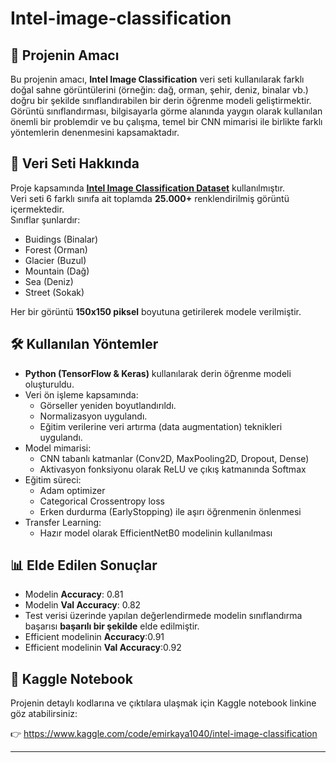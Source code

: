 # Intel-image-classification

## 📌 Projenin Amacı
Bu projenin amacı, **Intel Image Classification** veri seti kullanılarak farklı doğal sahne görüntülerini (örneğin: dağ, orman, şehir, deniz, binalar vb.) doğru bir şekilde sınıflandırabilen bir derin öğrenme modeli geliştirmektir. Görüntü sınıflandırması, bilgisayarla görme alanında yaygın olarak kullanılan önemli bir problemdir ve bu çalışma, temel bir CNN mimarisi ile birlikte farklı yöntemlerin denenmesini kapsamaktadır.

## 📂 Veri Seti Hakkında
Proje kapsamında **[Intel Image Classification Dataset](https://www.kaggle.com/datasets/puneet6060/intel-image-classification/data)** kullanılmıştır.  
Veri seti 6 farklı sınıfa ait toplamda **25.000+** renklendirilmiş görüntü içermektedir.  
Sınıflar şunlardır:
- Buidings (Binalar)
- Forest (Orman)
- Glacier (Buzul)
- Mountain (Dağ)
- Sea (Deniz)
- Street (Sokak)

Her bir görüntü **150x150 piksel** boyutuna getirilerek modele verilmiştir.

## 🛠 Kullanılan Yöntemler
- **Python (TensorFlow & Keras)** kullanılarak derin öğrenme modeli oluşturuldu.
- Veri ön işleme kapsamında:
  - Görseller yeniden boyutlandırıldı.
  - Normalizasyon uygulandı.
  - Eğitim verilerine veri artırma (data augmentation) teknikleri uygulandı.
- Model mimarisi:
  - CNN tabanlı katmanlar (Conv2D, MaxPooling2D, Dropout, Dense)
  - Aktivasyon fonksiyonu olarak ReLU ve çıkış katmanında Softmax
- Eğitim süreci:
  - Adam optimizer
  - Categorical Crossentropy loss
  - Erken durdurma (EarlyStopping) ile aşırı öğrenmenin önlenmesi
- Transfer Learning:
  - Hazır model olarak EfficientNetB0 modelinin kullanılması

## 📊 Elde Edilen Sonuçlar
- Modelin **Accuracy**: 0.81
- Modelin **Val Accuracy**: 0.82
- Test verisi üzerinde yapılan değerlendirmede modelin sınıflandırma başarısı **başarılı bir şekilde** elde edilmiştir.
- Efficient modelinin **Accuracy**:0.91
- Efficient modelinin **Val Accuracy**:0.92
## 🔗 Kaggle Notebook
Projenin detaylı kodlarına ve çıktılara ulaşmak için Kaggle notebook linkine göz atabilirsiniz:  

👉 https://www.kaggle.com/code/emirkaya1040/intel-image-classification

---
